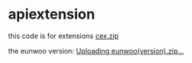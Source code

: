 # apiextension
this code is for extensions
[cex.zip](https://github.com/user-attachments/files/16184435/cex.zip)

the eunwoo version: 
[Uploading eunwoo(version).zip…]()
